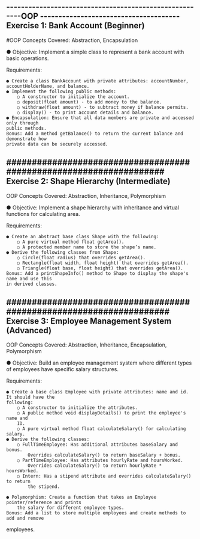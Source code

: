 -------------------------------------------------------OOP --------------------------------------
Exercise 1: Bank Account (Beginner)
------------------------------------
#OOP Concepts Covered: Abstraction, Encapsulation

● Objective: Implement a simple class to represent a bank account with basic operations.

Requirements:

    ● Create a class BankAccount with private attributes: accountNumber,
    accountHolderName, and balance.
    ● Implement the following public methods:
        ○ A constructor to initialize the account.
        ○ deposit(float amount) - to add money to the balance.
        ○ withdraw(float amount) - to subtract money if balance permits.
        ○ display() - to print account details and balance.
    ● Encapsulation: Ensure that all data members are private and accessed only through
    public methods.
    Bonus: Add a method getBalance() to return the current balance and demonstrate how
    private data can be securely accessed.
###################################################################
Exercise 2: Shape Hierarchy (Intermediate)
--------------------------------------------
OOP Concepts Covered: Abstraction, Inheritance, Polymorphism

● Objective: Implement a shape hierarchy with inheritance and virtual functions for
calculating area.

Requirements:

    ● Create an abstract base class Shape with the following:
        ○ A pure virtual method float getArea().
        ○ A protected member name to store the shape’s name.
    ● Derive the following classes from Shape:
        ○ Circle(float radius) that overrides getArea().
        ○ Rectangle(float width, float height) that overrides getArea().
        ○ Triangle(float base, float height) that overrides getArea().
    Bonus: Add a printShapeInfo() method to Shape to display the shape's name and use this
    in derived classes.
####################################################################
Exercise 3: Employee Management System (Advanced)
---------------------------------------------------
OOP Concepts Covered: Abstraction, Inheritance, Encapsulation, Polymorphism

● Objective: Build an employee management system where different types of employees
    have specific salary structures.

Requirements:

    ● Create a base class Employee with private attributes: name and id. It should have the
    following:
        ○ A constructor to initialize the attributes.
        ○ A public method void displayDetails() to print the employee's name and
        ID.
        ○ A pure virtual method float calculateSalary() for calculating salary.
    ● Derive the following classes:
        ○ FullTimeEmployee: Has additional attributes baseSalary and bonus.
            Overrides calculateSalary() to return baseSalary + bonus.
        ○ PartTimeEmployee: Has attributes hourlyRate and hoursWorked.
            Overrides calculateSalary() to return hourlyRate * hoursWorked.
        ○ Intern: Has a stipend attribute and overrides calculateSalary() to return
            the stipend.

    ● Polymorphism: Create a function that takes an Employee pointer/reference and prints
        the salary for different employee types.
    Bonus: Add a list to store multiple employees and create methods to add and remove
employees.
